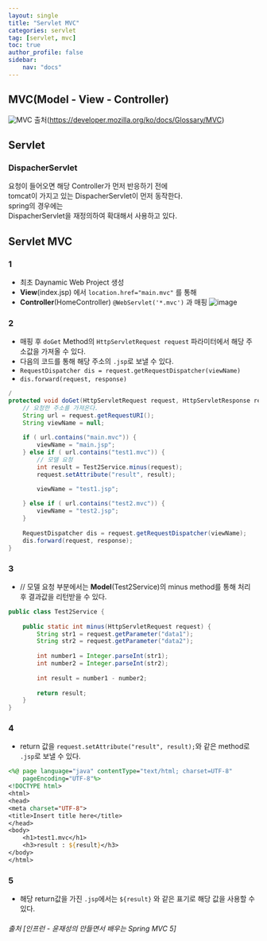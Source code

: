 ```yaml
---
layout: single
title: "Servlet MVC"
categories: servlet
tag: [servlet, mvc]
toc: true
author_profile: false
sidebar:
    nav: "docs"
---
```


## MVC(Model - View - Controller)
![MVC](https://mdn.mozillademos.org/files/16042/model-view-controller-light-blue.png)
출처(https://developer.mozilla.org/ko/docs/Glossary/MVC)
## Servlet
### DispacherServlet
요청이 들어오면 해당 Controller가 먼저 반응하기 전에  
tomcat이 가지고 있는 DispacherServlet이 먼저 동작한다.  
spring의 경우에는  
DispacherServlet을 재정의하여 확대해서 사용하고 있다.  

## Servlet MVC
### 1
- 최초 Daynamic Web Project 생성
- **View**(index.jsp) 에서 `location.href="main.mvc"` 를 통해 
- **Controller**(HomeController) `@WebServlet('*.mvc')` 과 매핑
![image](../../assets/images/image_2.png)

### 2
- 매핑 후 `doGet` Method의 `HttpServletRequest request` 파라미터에서 해당 주소값을 가져올 수 있다.
- 다음의 코드를 통해 해당 주소의 `.jsp`로 보낼 수 있다.
- `RequestDispatcher dis = request.getRequestDispatcher(viewName)`
- `dis.forward(request, response)`

```java
/
protected void doGet(HttpServletRequest request, HttpServletResponse response) throws ServletException, IOException {
    // 요청한 주소를 가져온다.
    String url = request.getRequestURI();
    String viewName = null;
    
    if ( url.contains("main.mvc")) {
        viewName = "main.jsp";
    } else if ( url.contains("test1.mvc")) {
        // 모델 요청
        int result = Test2Service.minus(request);
        request.setAttribute("result", result);

        viewName = "test1.jsp";
        
    } else if ( url.contains("test2.mvc")) {
        viewName = "test2.jsp";
    }
    
    RequestDispatcher dis = request.getRequestDispatcher(viewName);
    dis.forward(request, response);
}
```

### 3
- // 모델 요청 부분에서는 **Model**(Test2Service)의 minus method를 통해 처리 후 결과값을 리턴받을 수 있다.

```java
public class Test2Service {
	
	public static int minus(HttpServletRequest request) {
		String str1 = request.getParameter("data1");
		String str2 = request.getParameter("data2");
		
		int number1 = Integer.parseInt(str1);
		int number2 = Integer.parseInt(str2);
		
		int result = number1 - number2;
		
		return result;
	}
}
```

### 4
- return 값을 `request.setAttribute("result", result);`와 같은 method로 `.jsp`로 보낼 수 있다.

```jsp
<%@ page language="java" contentType="text/html; charset=UTF-8"
    pageEncoding="UTF-8"%>
<!DOCTYPE html>
<html>
<head>
<meta charset="UTF-8">
<title>Insert title here</title>
</head>
<body>
	<h1>test1.mvc</h1>
	<h3>result : ${result}</h3>
</body>
</html>
```

### 5
- 해당 return값을 가진 `.jsp`에서는 `${result}` 와 같은 표기로 해당 값을 사용할 수 있다.


###### 출처 [인프런 - 윤재성의 만들면서 배우는 Spring MVC 5]


